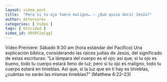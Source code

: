 ```yaml
---
layout: video_post
title:  "Pero si tu ojo fuere maligno… — ¿Qué quiso decir Jesús?"
author: defensores
categories: [ Video ]
tags: [ Unicidad ]
video_id: 49VRF2aCggI
---
```


Video Premiere: Sábado 9:30 am (hora estándar del Pacífico)
Una explicación bíblica, considerando las raíces judías de Jesús, del significado de estas escrituras:
“La lámpara del cuerpo es el ojo; así que, si tu ojo es bueno, todo tu cuerpo estará lleno de luz; pero si tu ojo es maligno, todo tu cuerpo estará en tinieblas. Así que, si la luz que en ti hay es tinieblas, ¿cuántas no serán las mismas tinieblas?” (Matthew 6:22–23)